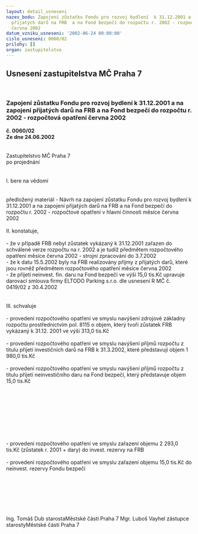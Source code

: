 ```yaml
---
layout: detail_usneseni
nazev_bodu: Zapojení zůstatku Fondu pro rozvoj bydlení  k 31.12.2001 a na zapojení
  přijatých darů na FRB  a na Fond bezpečí do rozpočtu r. 2002 - rozpočtová opatření
  června 2002
datum_vzniku_usneseni: '2002-06-24 00:00:00'
cislo_usneseni: 0060/02
prilohy: []
organ: zastupitelstvo
---
```

<div id="ucUsn_pList" class="usn">
	<span><h2>Usnesení zastupitelstva MČ Praha 7 </h2>
<br></span><div class="standBody">
<span><h3>Zapojení zůstatku Fondu pro rozvoj bydlení  k 31.12.2001 a na zapojení přijatých darů na FRB  a na Fond bezpečí do rozpočtu r. 2002 - rozpočtová opatření června 2002</h3></span><div class="center">
		<strong>č. 0060/02</strong><br>
	</div>
<div class="center">
		<strong>Ze dne 24.06.2002</strong><br><br>
	</div>
<br>Zastupitelstvo MČ Praha 7<br>po projednání<br><br><br>I.	bere na vědomí<br><br> <br>předložený materiál - Návrh na zapojení zůstatku Fondu pro rozvoj bydlení  k 31.12.2001 a na zapojení přijatých darů na FRB a na Fond bezpečí do rozpočtu r. 2002 - rozpočtové opatření v hlavní činnosti měsíce června 2002<br><br>II.	konstatuje,<br><br>- že v případě  FRB nebyl zůstatek vykázaný k 31.12.2001 zařazen do schválené verze rozpočtu na r. 2002 a je tudíž předmětem rozpočtového opatření měsíce června 2002 - strojní zpracování do 3.7.2002<br>- že k datu 15.5.2002 byly na FRB realizovány příjmy z přijatých darů, které jsou rovněž předmětem rozpočtového opatření měsíce června 2002<br>- že přijetí neinvest. fin. daru na Fond bezpečí ve výši 15,0 tis.Kč upravuje darovací smlouva firmy ELTODO Parking s.r.o. dle usnesení  R MČ č. 0419/02 z 30.4.2002<br><br><br>III.	schvaluje <br><br>- provedení   rozpočtového  opatření  ve  smyslu  navýšení  zdrojové  základny  rozpočtu prostřednictvím pol. 8115  o  objem, který  tvoří  zůstatek   FRB  vykázaný  k  31.12. 2001  ve   výši   313,0 tis.Kč<br><br>- provedení rozpočtového opatření ve smyslu navýšení příjmů rozpočtu z titulu přijetí investičních darů na FRB k 31.3.2002, které  představují objem   1 980,0 tis.Kč<br><br>- provedení rozpočtového opatření ve smyslu navýšení příjmů rozpočtu z titulu přijetí neinvestičního daru na Fond bezpečí, který představuje objem  15,0 tis.Kč<br><br><br><br><br><br><br><br><br><br>-  provedení rozpočtového opatření ve smyslu zařazení objemu 2 293,0 tis.Kč (zůstatek r. 2001 + dary) do invest. rezervy na FRB<br><br>-  provedení rozpočtového opatření ve smyslu zařazení objemu 15,0 tis.Kč do neinvest. rezervy Fondu bezpečí<br><br><br><br><br><br><br>	<br>Ing. Tomáš Dub starostaMěstské části Praha 7	Mgr. Luboš Vayhel zástupce starostyMěstské části Praha 7<br>	<br><br>
</div>
</div>